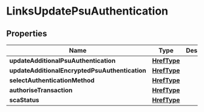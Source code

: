 
# LinksUpdatePsuAuthentication

## Properties
Name | Type | Description | Notes
------------ | ------------- | ------------- | -------------
**updateAdditionalPsuAuthentication** | [**HrefType**](HrefType.md) |  |  [optional]
**updateAdditionalEncryptedPsuAuthentication** | [**HrefType**](HrefType.md) |  |  [optional]
**selectAuthenticationMethod** | [**HrefType**](HrefType.md) |  |  [optional]
**authoriseTransaction** | [**HrefType**](HrefType.md) |  |  [optional]
**scaStatus** | [**HrefType**](HrefType.md) |  |  [optional]




